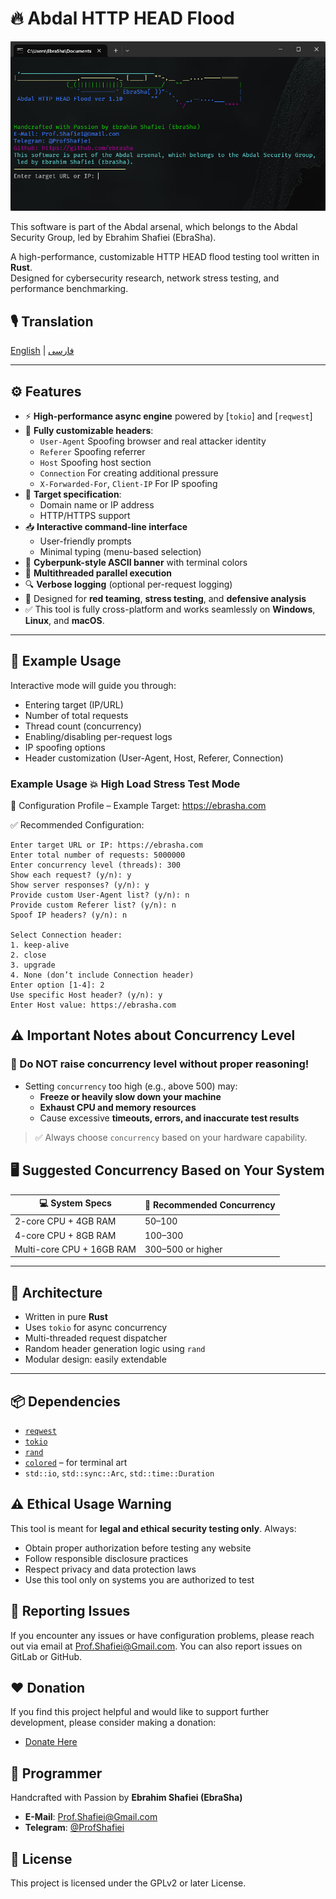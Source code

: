 # 🔥 Abdal HTTP HEAD Flood


<div align="center">
  <img src="scr.jpg" alt="Abdal HTTP HEAD Flood" >
</div>


This software is part of the Abdal arsenal, which belongs to the Abdal Security Group, led by Ebrahim Shafiei (EbraSha).

A high-performance, customizable HTTP HEAD flood testing tool written in **Rust**.  
Designed for cybersecurity research, network stress testing, and performance benchmarking.

## 🎙️ Translation

[English](README.md) | [فارسی](README.fa.md)

---

## ⚙️ Features

- ⚡ **High-performance async engine** powered by [`tokio`] and [`reqwest`]
- 🧠 **Fully customizable headers**:
  - `User-Agent` Spoofing browser and real attacker identity
  - `Referer` Spoofing referrer
  - `Host` Spoofing host section
  - `Connection` For creating additional pressure
  - `X-Forwarded-For`, `Client-IP` For IP spoofing
- 🎯 **Target specification**:
  - Domain name or IP address
  - HTTP/HTTPS support
- 📥 **Interactive command-line interface**
  - User-friendly prompts
  - Minimal typing (menu-based selection)
- 🎨 **Cyberpunk-style ASCII banner** with terminal colors
- 🔄 **Multithreaded parallel execution**
- 🔍 **Verbose logging** (optional per-request logging)
- 🧪 Designed for **red teaming**, **stress testing**, and **defensive analysis**
- ✅ This tool is fully cross-platform and works seamlessly on **Windows**, **Linux**, and **macOS**.
---

## 🧩 Example Usage

Interactive mode will guide you through:
- Entering target (IP/URL)
- Number of total requests
- Thread count (concurrency)
- Enabling/disabling per-request logs
- IP spoofing options
- Header customization (User-Agent, Host, Referer, Connection)

### Example Usage 💥 High Load Stress Test Mode
🔧 Configuration Profile – Example Target: https://ebrasha.com

✅ Recommended Configuration:
```shell
Enter target URL or IP: https://ebrasha.com
Enter total number of requests: 5000000
Enter concurrency level (threads): 300
Show each request? (y/n): y
Show server responses? (y/n): y
Provide custom User-Agent list? (y/n): n
Provide custom Referer list? (y/n): n
Spoof IP headers? (y/n): n

Select Connection header:
1. keep-alive
2. close
3. upgrade
4. None (don’t include Connection header)
Enter option [1-4]: 2
Use specific Host header? (y/n): y
Enter Host value: https://ebrasha.com  

```

## ⚠️ Important Notes about Concurrency Level

### 🚫 Do NOT raise concurrency level without proper reasoning!

- Setting `concurrency` too high (e.g., above 500) may:
  - **Freeze or heavily slow down your machine**
  - **Exhaust CPU and memory resources**
  - Cause excessive **timeouts, errors, and inaccurate test results**

> ✅ Always choose `concurrency` based on your hardware capability.


## 🖥️ Suggested Concurrency Based on Your System

| 💻 System Specs                  | 🔢 Recommended Concurrency |
|----------------------------------|-----------------------------|
| 2-core CPU + 4GB RAM             | 50–100                      |
| 4-core CPU + 8GB RAM             | 100–300                     |
| Multi-core CPU + 16GB RAM        | 300–500 or higher           |


---

## 🧠 Architecture

- Written in pure **Rust**
- Uses `tokio` for async concurrency
- Multi-threaded request dispatcher
- Random header generation logic using `rand`
- Modular design: easily extendable

---

## 📦 Dependencies

- [`reqwest`](https://crates.io/crates/reqwest)
- [`tokio`](https://crates.io/crates/tokio)
- [`rand`](https://crates.io/crates/rand)
- [`colored`](https://crates.io/crates/colored) – for terminal art
- `std::io`, `std::sync::Arc`, `std::time::Duration`

## ⚠️ Ethical Usage Warning
This tool is meant for **legal and ethical security testing only**. Always:
- Obtain proper authorization before testing any website
- Follow responsible disclosure practices
- Respect privacy and data protection laws
- Use this tool only on systems you are authorized to test

## 🐛 Reporting Issues
If you encounter any issues or have configuration problems, please reach out via email at Prof.Shafiei@Gmail.com. You can also report issues on GitLab or GitHub.

## ❤️ Donation
If you find this project helpful and would like to support further development, please consider making a donation:
- [Donate Here](https://alphajet.ir/abdal-donation)

## 🤵 Programmer
Handcrafted with Passion by **Ebrahim Shafiei (EbraSha)**
- **E-Mail**: Prof.Shafiei@Gmail.com
- **Telegram**: [@ProfShafiei](https://t.me/ProfShafiei)

## 📜 License
This project is licensed under the GPLv2 or later License. 
